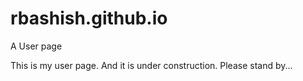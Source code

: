 # rbashish.github.io
A User page


This is my user page. And it is under construction. Please stand by...
